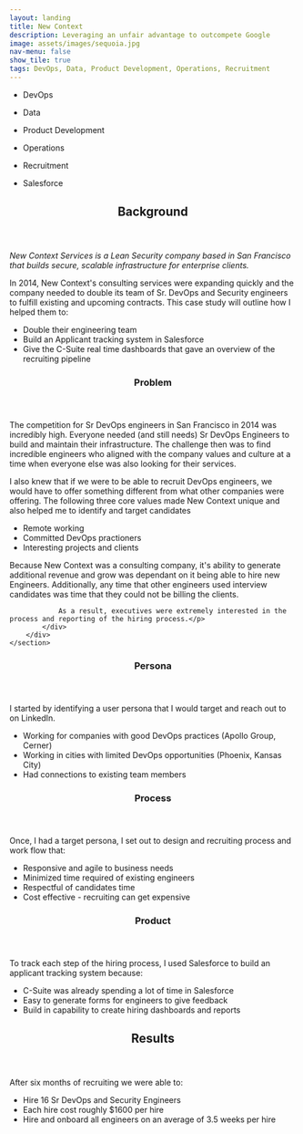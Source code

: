 ```yaml
---
layout: landing
title: New Context
description: Leveraging an unfair advantage to outcompete Google
image: assets/images/sequoia.jpg
nav-menu: false
show_tile: true
tags: DevOps, Data, Product Development, Operations, Recruitment
---
```

<div id="main">
	<section id="one">
		<div class="inner">
			<ul class="actions">
				<li><p class="button">DevOps</p></li>
				<li><p class="button special">Data</p></li>
				<li><p class="button">Product Development</p></li>
				<li><p class="button special">Operations</p></li>
				<li><p class="button">Recruitment</p></li>
				<li><p class="button special">Salesforce</p></li>
			</ul>
      <header class="major">
				<h2>Background</h2>
			</header>
      <p><i>New Context Services is a Lean Security company based in San Francisco that builds secure, scalable infrastructure for enterprise clients.</i></p>
			<p>In 2014, New Context's consulting services were expanding quickly and the company needed to double its team of Sr. DevOps and Security engineers to fulfill existing and upcoming contracts. This case study will outline how I helped them to:
	    <ul>
	    <li>Double their engineering team</li>
	    <li>Build an Applicant tracking system in Salesforce</li>
	    <li>Give the C-Suite real time dashboards that gave an overview of the recruiting pipeline</li>
	    </ul></p>
		</div>
	</section>
<section id="two" class="spotlights">
	<section>
		<div class="content">
			<div class="inner">
				<header class="major">
					<h3>Problem</h3>
				</header>
				<p>The competition for Sr DevOps engineers in San Francisco in 2014 was incredibly high. Everyone needed (and still needs) Sr DevOps Engineers to build and maintain their infrastructure. The challenge then was to find incredible engineers who aligned with the company values and culture at a time when everyone else was also looking for their services.</p>
					<p>I also knew that if we were to be able to recruit DevOps engineers, we would have to offer something different from what other companies were offering. The following three core values made New Context unique and also helped me to identify and target candidates
        <ul>
	        <li>Remote working</li>
					<li>Committed DevOps practioners</li>
	        <li>Interesting projects and clients</li>
				</ul></p>
				<p>Because New Context was a consulting company, it's ability to generate additional revenue and grow was dependant on it being able to hire new Engineers. Additionally, any time that other engineers used interview candidates was time that they could not be billing the clients.

				As a result, executives were extremely interested in the process and reporting of the hiring process.</p>
			</div>
		</div>
	</section>
  <section>
		<div class="content">
			<div class="inner">
				<header class="major">
					<h3>Persona</h3>
				</header>
				<p>I started by identifying a user persona that I would target and reach out to on LinkedIn.
				<ul>
					<li>Working for companies with good DevOps practices (Apollo Group, Cerner)</li>
					<li>Working in cities with limited DevOps opportunities (Phoenix, Kansas City)</li>
					<li>Had connections to existing team members</li>
				</ul></p>
				<header class="major">
					<h3>Process</h3>
				</header>
				<p>Once, I had a target persona, I set out to design and recruiting process and work flow that:
				<ul>
					<li>Responsive and agile to business needs</li>
					<li>Minimized time required of existing engineers</li>
					<li>Respectful of candidates time</li>
					<li>Cost effective - recruiting can get expensive</li>
				</ul></p>
				<header class="major">
					<h3>Product</h3>
				</header>
					<p>To track each step of the hiring process, I used Salesforce to build an applicant tracking system because:</p>
				<ul>
					<li>C-Suite was already spending a lot of time in Salesforce</li>
					<li>Easy to generate forms for engineers to give feedback</li>
					<li>Build in capability to create hiring dashboards and reports</li>
				</ul>
			</div>
		</div>
	</section>
	<section id="three">
		<div class="content">
			<div class="inner">
				<header class="major">
					<h2>Results</h2>
				</header>
				<p>After six months of recruiting we were able to:
				<ul>
					<li>Hire 16 Sr DevOps and Security Engineers</li>
					<li>Each hire cost roughly $1600 per hire</li>
					<li>Hire and onboard all engineers on an average of 3.5 weeks per hire</li>
				</ul></p>
			</div>
		</div>
	</section>
